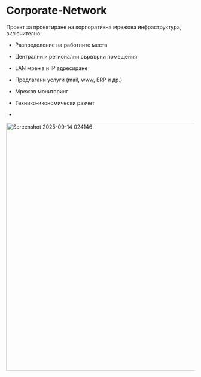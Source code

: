 # Corporate-Network
Проект за проектиране на корпоративна мрежова инфраструктура, включително:
- Разпределение на работните места
- Централни и регионални сървърни помещения
- LAN мрежа и IP адресиране
- Предлагани услуги (mail, www, ERP и др.)
- Мрежов мониторинг
- Технико-икономически разчет

- 
<img width="952" height="663" alt="Screenshot 2025-09-14 024146" src="https://github.com/user-attachments/assets/db18c961-d037-44e5-ba0a-e62d5c7f1f4a" />
